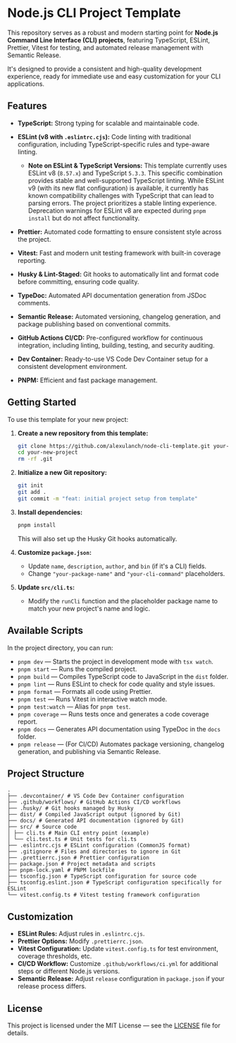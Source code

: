 # Node.js CLI Project Template

This repository serves as a robust and modern starting point for **Node.js Command Line Interface (CLI) projects**, featuring TypeScript, ESLint, Prettier, Vitest for testing, and automated release management with Semantic Release.

It's designed to provide a consistent and high-quality development experience, ready for immediate use and easy customization for your CLI applications.

## Features

- **TypeScript:** Strong typing for scalable and maintainable code.

- **ESLint (v8 with `.eslintrc.cjs`):** Code linting with traditional configuration, including TypeScript-specific rules and type-aware linting.
  - **Note on ESLint & TypeScript Versions:** This template currently uses ESLint v8 (`8.57.x`) and TypeScript `5.3.3`. This specific combination provides stable and well-supported TypeScript linting. While ESLint v9 (with its new flat configuration) is available, it currently has known compatibility challenges with TypeScript that can lead to parsing errors. The project prioritizes a stable linting experience. Deprecation warnings for ESLint v8 are expected during `pnpm install` but do not affect functionality.

- **Prettier:** Automated code formatting to ensure consistent style across the project.

- **Vitest:** Fast and modern unit testing framework with built-in coverage reporting.

- **Husky & Lint-Staged:** Git hooks to automatically lint and format code before committing, ensuring code quality.

- **TypeDoc:** Automated API documentation generation from JSDoc comments.

- **Semantic Release:** Automated versioning, changelog generation, and package publishing based on conventional commits.

- **GitHub Actions CI/CD:** Pre-configured workflow for continuous integration, including linting, building, testing, and security auditing.

- **Dev Container:** Ready-to-use VS Code Dev Container setup for a consistent development environment.

- **PNPM:** Efficient and fast package management.

## Getting Started

To use this template for your new project:

1. **Create a new repository from this template:**

   ```bash
   git clone https://github.com/alexulanch/node-cli-template.git your-new-project
   cd your-new-project
   rm -rf .git
   ```

2. **Initialize a new Git repository:**

   ```bash
   git init
   git add .
   git commit -m "feat: initial project setup from template"
   ```

3. **Install dependencies:**

   ```bash
   pnpm install
   ```

   This will also set up the Husky Git hooks automatically.

4. **Customize `package.json`:**
   - Update `name`, `description`, `author`, and `bin` (if it's a CLI) fields.
   - Change `"your-package-name"` and `"your-cli-command"` placeholders.

5. **Update `src/cli.ts`:**
   - Modify the `runCli` function and the placeholder package name to match your new project's name and logic.

## Available Scripts

In the project directory, you can run:

- `pnpm dev` — Starts the project in development mode with `tsx watch`.
- `pnpm start` — Runs the compiled project.
- `pnpm build` — Compiles TypeScript code to JavaScript in the `dist` folder.
- `pnpm lint` — Runs ESLint to check for code quality and style issues.
- `pnpm format` — Formats all code using Prettier.
- `pnpm test` — Runs Vitest in interactive watch mode.
- `pnpm test:watch` — Alias for `pnpm test`.
- `pnpm coverage` — Runs tests once and generates a code coverage report.
- `pnpm docs` — Generates API documentation using TypeDoc in the `docs` folder.
- `pnpm release` — (For CI/CD) Automates package versioning, changelog generation, and publishing via Semantic Release.

## Project Structure

```
.
├── .devcontainer/ # VS Code Dev Container configuration
├── .github/workflows/ # GitHub Actions CI/CD workflows
├── .husky/ # Git hooks managed by Husky
├── dist/ # Compiled JavaScript output (ignored by Git)
├── docs/ # Generated API documentation (ignored by Git)
├── src/ # Source code
│ ├── cli.ts # Main CLI entry point (example)
│ └── cli.test.ts # Unit tests for cli.ts
├── .eslintrc.cjs # ESLint configuration (CommonJS format)
├── .gitignore # Files and directories to ignore in Git
├── .prettierrc.json # Prettier configuration
├── package.json # Project metadata and scripts
├── pnpm-lock.yaml # PNPM lockfile
├── tsconfig.json # TypeScript configuration for source code
├── tsconfig.eslint.json # TypeScript configuration specifically for ESLint
└── vitest.config.ts # Vitest testing framework configuration
```

## Customization

- **ESLint Rules:** Adjust rules in `.eslintrc.cjs`.
- **Prettier Options:** Modify `.prettierrc.json`.
- **Vitest Configuration:** Update `vitest.config.ts` for test environment, coverage thresholds, etc.
- **CI/CD Workflow:** Customize `.github/workflows/ci.yml` for additional steps or different Node.js versions.
- **Semantic Release:** Adjust `release` configuration in `package.json` if your release process differs.

## License

This project is licensed under the MIT License — see the [LICENSE](LICENSE) file for details.
